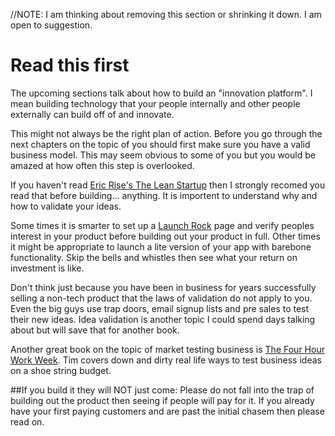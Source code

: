 //NOTE: I am thinking about removing this section or shrinking it down. I am open to suggestion.
# Read this first
The upcoming sections talk about how to build an "innovation platform". I mean building technology that your people internally and other people externally can build off of and innovate.

This might not always be the right plan of action. Before you go through the next chapters on the topic of you should first make sure you have a valid business model. This may seem obvious to some of you but you would be amazed at how often this step is overlooked.

If you haven't read [Eric Rise's The Lean Startup](http://theleanstartup.com/) then I strongly recomed you read that before building... anything. It is importent to understand why and how to validate your ideas.

Some times it is smarter to set up a [Launch Rock](http://launchrock.com) page and verify peoples interest in your product before building out your product in full. Other times it might be appropriate to launch a lite version of your app with barebone functionality. Skip the bells and whistles then see what your return on investment is like.

Don't think just because you have been in business for years successfully selling a non-tech product that the laws of validation do not apply to you. Even the big guys use trap doors, email signup lists and pre sales to test their new ideas. Idea validation is another topic I could spend days talking about but will save that for another book.

Another great book on the topic of market testing business is [The Four Hour Work Week](http://fourhourblog.com). Tim covers down and dirty real life ways to test business ideas on a shoe string budget.

##If you build it they will NOT just come:
Please do not fall into the trap of building out the product then seeing if people will pay for it. If you already have your first paying customers and are past the initial chasem then please read on.
